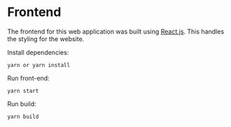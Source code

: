 # Frontend

The frontend for this web application was built using [React.js](https://reactjs.org/). This handles the styling for the website.

Install dependencies:

```shell
yarn or yarn install
```

Run front-end:

```shell
yarn start
```

Run build:

```shell
yarn build
```
